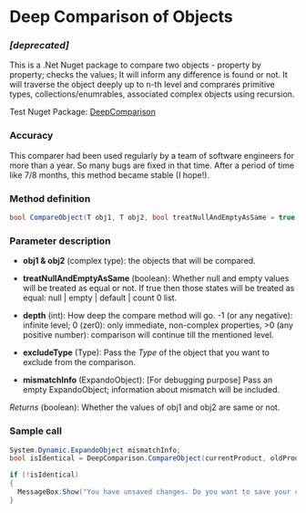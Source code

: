 # Deep Comparison of Objects

### *[deprecated]*

This is a .Net Nuget package to compare two objects - property by property; checks the values; It will inform any difference is found or not. It will traverse the object deeply up to n-th level and comprares primitive types, collections/enumrables, associated complex objects using recursion.

Test Nuget Package: [DeepComparison](https://www.nuget.org/packages/Tns.DeepComparison/1.0.0#show-readme-container)

### Accuracy
This comparer had been used regularly by a team of software engineers for more than a year. So many bugs are fixed in that time. After a period of time like 7/8 months, this method became stable (I hope!).
 
### Method definition
````c#
bool CompareObject(T obj1, T obj2, bool treatNullAndEmptyAsSame = true, int depth = -1, Type excludeType, dynamic mismatchInfo = null)
````

### Parameter description
* **obj1 & obj2** (complex type): the objects that will be compared.
* **treatNullAndEmptyAsSame** (boolean): Whether null and empty values will be treated as equal or not. If true then those states will be treated as equal: null | empty | default | count 0 list.
* **depth** (int): How deep the compare method will go. -1 (or any negative): infinite level; 0 (zer0): only immediate, non-complex properties, >0 (any positive number): comparison will continue till the mentioned level.

* **excludeType** (Type): Pass the *Type* of the object that you want to exclude from the comparison.

* **mismatchInfo** (ExpandoObject): [For debugging purpose] Pass an empty ExpandoObject; information about mismatch will be included.

*Returns* (boolean): Whether the values of obj1 and obj2 are same or not.

### Sample call
````c#
System.Dynamic.ExpandoObject mismatchInfo;
bool isIdentical = DeepComparison.CompareObject(currentProduct, oldProduct, nullEqualsEmpty: true, excludeType: typeof(ProductCategory), mismatchInfo: mismatchInfo);

if (!isIdentical)
{
  MessageBox.Show("You have unsaved changes. Do you want to save your changes?", "Confirmation", MessageBoxButton.YesNoCancel, MessageBoxImage.Warning);
}
````
